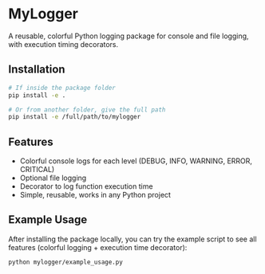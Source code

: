 # MyLogger

A reusable, colorful Python logging package for console and file logging, with execution timing decorators.

## Installation

```bash
# If inside the package folder
pip install -e .

# Or from another folder, give the full path
pip install -e /full/path/to/mylogger
```
## Features

* Colorful console logs for each level (DEBUG, INFO, WARNING, ERROR, CRITICAL)
* Optional file logging
* Decorator to log function execution time
* Simple, reusable, works in any Python project

## Example Usage

After installing the package locally, you can try the example script to see all features (colorful logging + execution time decorator):

```bash
python mylogger/example_usage.py
```



